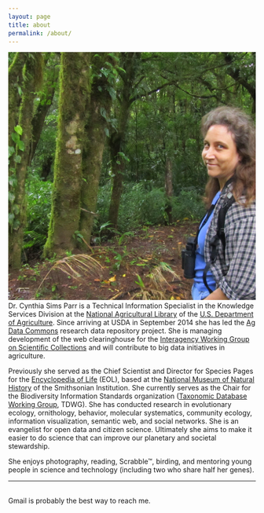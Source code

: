 ```yaml
---
layout: page
title: about
permalink: /about/
---
```


<img class="col one right" src="/img/prof_pic.jpg">

<br/>
Dr. Cynthia Sims Parr is a Technical Information Specialist in the Knowledge Services Division at the <a href="https://nal.usda.gov/">National Agricultural Library</a> of the <a href="https://usda.gov/">U.S. Department of Agriculture</a>. Since arriving at USDA in September 2014 she has led the <a href="https://data.nal.usda.gov">Ag Data Commons</a> research data repository project. She is managing development of the web clearinghouse for the <a href="https://iwgsc.nal.usda.gov">Interagency Working Group on Scientific Collections</a> and will contribute to big data initiatives in agriculture. 
<p>Previously she served as the Chief Scientist and Director for Species Pages for the <a href="http://eol.org">Encyclopedia of Life</a> (EOL), based at the <a href="http://mnh.si.edu">National Museum of Natural History</a> of the Smithsonian Institution. She currently serves as the Chair for the Biodiversity Information Standards organization (<a href="http://tdwg.org">Taxonomic Database Working Group</a>, TDWG). She has conducted research in evolutionary ecology, ornithology, behavior, molecular systematics, community ecology, information visualization, semantic web, and social networks. She is an evangelist for open data and citizen science. Ultimately she aims to make it easier to do science that can improve our planetary and societal stewardship.
<p>
She enjoys photography, reading, Scrabble&#8482;, birding, and mentoring young people in science and technology (including two who share half her genes).</p>
<hr/>
<br/>
<span class="contacticon center">
	<a href="mailto:csparr@gmail.com"><i class="fa fa-envelope-square"></i></a>
	<a href="https://github.com/csparr" target="_blank"><i class="fa fa-github-square"></i></a>
	<a href="https://www.linkedin.com/in/cyndy-parr-745287" target="_blank"><i class="fa fa-linkedin-square"></i></a>
	<a href="https://twitter.com/cydparr" target="_blank"><i class="fa fa-twitter-square"></i></a>
	<a href="https://www.flickr.com/photos/cyanocorax/" target="_blank"><i class="fa fa-flickr"></i><a> 
	<a href="skype:cyndy.parr?call" target="_blank"><i class="fa fa-skype"></i></a>
</span>

<div class="col three caption">
	Gmail is probably the best way to reach me. 
</div>

